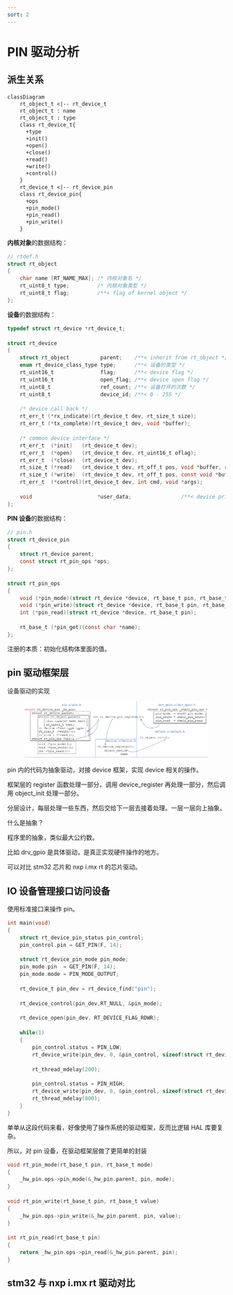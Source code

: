 ```yaml
---
sort: 2
---
```

# PIN 驱动分析


## 派生关系

```mermaid
classDiagram
    rt_object_t <|-- rt_device_t
    rt_object_t : name
    rt_object_t : type
    class rt_device_t{
      +type
      +init()
      +open()
      +close()
      +read()
      +write()
      +control()
    }
    rt_device_t <|-- rt_device_pin
    class rt_device_pin{
      +ops
      +pin_mode()
      +pin_read()
      +pin_write()
    }
```

**内核对象**的数据结构：
```c
// rtdef.h
struct rt_object
{
    char name [RT_NAME_MAX]; /* 内核对象名 */
    rt_uint8_t type;         /* 内核对象类型 */
    rt_uint8_t flag;         /**< flag of kernel object */
};
```

**设备**的数据结构：
```c
typedef struct rt_device *rt_device_t;

struct rt_device
{
    struct rt_object          parent;    /**< inherit from rt_object */
    enum rt_device_class_type type;      /**< 设备的类型 */
    rt_uint16_t               flag;      /**< device flag */
    rt_uint16_t               open_flag; /**< device open flag */
    rt_uint8_t                ref_count; /**< 设备打开的次数 */
    rt_uint8_t                device_id; /**< 0 - 255 */

    /* device call back */
    rt_err_t (*rx_indicate)(rt_device_t dev, rt_size_t size);
    rt_err_t (*tx_complete)(rt_device_t dev, void *buffer);

    /* common device interface */
    rt_err_t  (*init)   (rt_device_t dev);
    rt_err_t  (*open)   (rt_device_t dev, rt_uint16_t oflag);
    rt_err_t  (*close)  (rt_device_t dev);
    rt_size_t (*read)   (rt_device_t dev, rt_off_t pos, void *buffer, rt_size_t size);
    rt_size_t (*write)  (rt_device_t dev, rt_off_t pos, const void *buffer, rt_size_t size);
    rt_err_t  (*control)(rt_device_t dev, int cmd, void *args);

    void                     *user_data;                /**< device private data */
};
```

**PIN 设备**的数据结构：
```c
// pin.h
struct rt_device_pin
{
    struct rt_device parent;
    const struct rt_pin_ops *ops;
};

struct rt_pin_ops
{
    void (*pin_mode)(struct rt_device *device, rt_base_t pin, rt_base_t mode);
    void (*pin_write)(struct rt_device *device, rt_base_t pin, rt_base_t value);
    int (*pin_read)(struct rt_device *device, rt_base_t pin);

    rt_base_t (*pin_get)(const char *name);
};
```

注册的本质：初始化结构体里面的值。

## pin 驱动框架层

设备驱动的实现

<figure>
    <img src = "./images/pin_driver_stm32.png" width=900>
</figure>

pin 内的代码为抽象驱动，对接 device 框架，实现 device 相关的操作。

框架层的 register 函数处理一部分，调用 device_register 再处理一部分，然后调用 object_init 处理一部分。

分层设计，每层处理一些东西，然后交给下一层去接着处理。一层一层向上抽象。

什么是抽象？

程序里的抽象，类似最大公约数。

比如 drv_gpio 是具体驱动，是真正实现硬件操作的地方。

可以对比 stm32 芯片和 nxp i.mx rt 的芯片驱动。


## IO 设备管理接口访问设备

使用标准接口来操作 pin。

```c
int main(void)
{
    struct rt_device_pin_status pin_control;
    pin_control.pin = GET_PIN(F, 14);
    
    struct rt_device_pin_mode pin_mode;
    pin_mode.pin  = GET_PIN(F, 14);
    pin_mode.mode = PIN_MODE_OUTPUT;

    rt_device_t pin_dev = rt_device_find("pin");
    
    rt_device_control(pin_dev,RT_NULL, &pin_mode);
    
    rt_device_open(pin_dev, RT_DEVICE_FLAG_RDWR);
    
    while(1)
    {
        pin_control.status = PIN_LOW;
        rt_device_write(pin_dev, 0, &pin_control, sizeof(struct rt_device_pin_status));
        
        rt_thread_mdelay(200);
        
        pin_control.status = PIN_HIGH;
        rt_device_write(pin_dev, 0, &pin_control, sizeof(struct rt_device_pin_status));  
        rt_thread_mdelay(800);
    }
}
```

单单从这段代码来看，好像使用了操作系统的驱动框架，反而比逻辑 HAL 库要复杂。

所以，对 pin 设备，在驱动框架层做了更简单的封装

```c
void rt_pin_mode(rt_base_t pin, rt_base_t mode)
{
    _hw_pin.ops->pin_mode(&_hw_pin.parent, pin, mode);
}

void rt_pin_write(rt_base_t pin, rt_base_t value)
{
    _hw_pin.ops->pin_write(&_hw_pin.parent, pin, value);
}

int rt_pin_read(rt_base_t pin)
{
    return _hw_pin.ops->pin_read(&_hw_pin.parent, pin);
}
```

## stm32 与 nxp i.mx rt 驱动对比












